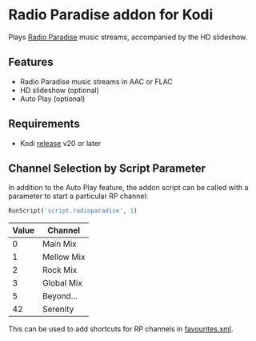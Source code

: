 # Radio Paradise addon for Kodi

Plays [Radio Paradise][] music streams, accompanied by the HD slideshow.

[radio paradise]: https://radioparadise.com/

## Features

- Radio Paradise music streams in AAC or FLAC
- HD slideshow (optional)
- Auto Play (optional)

## Requirements

- Kodi [release][] v20 or later

[release]: https://kodi.wiki/view/Releases

## Channel Selection by Script Parameter

In addition to the Auto Play feature, the addon script can be called with a
parameter to start a particular RP channel:

```python
RunScript('script.radioparadise', 1)
```

| Value | Channel |
| --- | --- |
| 0 | Main Mix |
| 1 | Mellow Mix |
| 2 | Rock Mix |
| 3 | Global Mix |
| 5 | Beyond... |
| 42 | Serenity |

This can be used to add shortcuts for RP channels in [favourites.xml][].

[favourites.xml]: https://kodi.wiki/view/Favourites.xml
